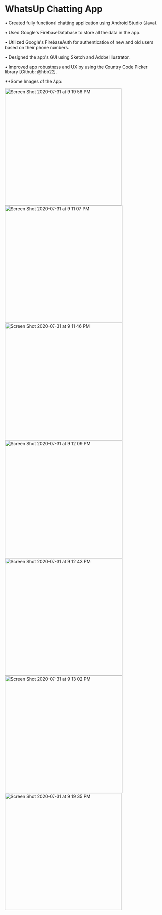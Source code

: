 # WhatsUp Chatting App

• Created fully functional chatting application using Android Studio (Java).

• Used Google's FirebaseDatabase to store all the data in the app.

• Utilized Google's FirebaseAuth for authentication of new and old users based on their phone numbers.

• Designed the app's GUI using Sketch and Adobe Illustrator.

• Improved app robustness and UX by using the Country Code Picker library [Github: @hbb22].

**Some Images of the App:

<img width="376" alt="Screen Shot 2020-07-31 at 9 19 56 PM" src="https://user-images.githubusercontent.com/51538046/89105547-048a3680-d3f0-11ea-95b8-0ca2ffc18877.png"> <img width="379" alt="Screen Shot 2020-07-31 at 9 11 07 PM" src="https://user-images.githubusercontent.com/51538046/89105561-1b308d80-d3f0-11ea-8b2e-fdae39be8382.png"><img width="379" alt="Screen Shot 2020-07-31 at 9 11 46 PM" src="https://user-images.githubusercontent.com/51538046/89105573-356a6b80-d3f0-11ea-8760-1fcdbefb170f.png">
<img width="379" alt="Screen Shot 2020-07-31 at 9 12 09 PM" src="https://user-images.githubusercontent.com/51538046/89105574-36030200-d3f0-11ea-8559-3191f88c3e07.png"><img width="379" alt="Screen Shot 2020-07-31 at 9 12 43 PM" src="https://user-images.githubusercontent.com/51538046/89105576-37342f00-d3f0-11ea-8696-945863ffee7a.png"><img width="379" alt="Screen Shot 2020-07-31 at 9 13 02 PM" src="https://user-images.githubusercontent.com/51538046/89105577-37342f00-d3f0-11ea-92a4-52cc3d6f02ba.png">
<img width="376" alt="Screen Shot 2020-07-31 at 9 19 35 PM" src="https://user-images.githubusercontent.com/51538046/89105579-37ccc580-d3f0-11ea-9615-c4b0e6d8f6bd.png">


